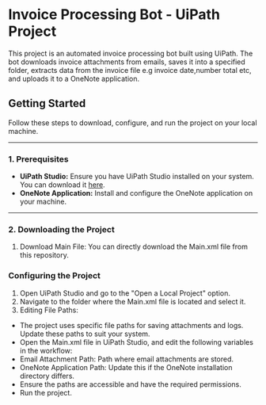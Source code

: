 # Invoice Processing Bot - UiPath Project

This project is an automated invoice processing bot built using UiPath. The bot downloads invoice attachments from emails, saves it into a specified folder, extracts data from the invoice file e.g invoice date,number total etc, and uploads it to a OneNote application. 

## Getting Started

Follow these steps to download, configure, and run the project on your local machine.

---

### **1. Prerequisites**

- **UiPath Studio:** Ensure you have UiPath Studio installed on your system. You can download it [here](https://www.uipath.com/start-trial).
- **OneNote Application:** Install and configure the OneNote application on your machine.

---

### **2. Downloading the Project**

1. Download Main File:
 You can directly download the Main.xml file from this repository.

### Configuring the Project
1. Open UiPath Studio and go to the "Open a Local Project" option.
2. Navigate to the folder where the Main.xml file is located and select it.
3. Editing File Paths:

- The project uses specific file paths for saving attachments and logs. Update these paths to suit your system.
- Open the Main.xml file in UiPath Studio, and edit the following variables in the workflow:
- Email Attachment Path: Path where email attachments are stored.
- OneNote Application Path: Update this if the OneNote installation directory differs.
- Ensure the paths are accessible and have the required permissions.
- Run the project.
